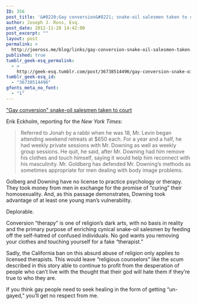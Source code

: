 ```yaml
---
ID: 356
post_title: '&#8220;Gay conversion&#8221; snake-oil salesmen taken to court'
author: Joseph J. Ross, Esq.
post_date: 2012-11-28 14:42:00
post_excerpt: ""
layout: post
permalink: >
  http://joeross.me/blog/links/gay-conversion-snake-oil-salesmen-taken-to-court/
published: true
tumblr_geek-esq_permalink:
  - >
    http://geek-esq.tumblr.com/post/36738514496/gay-conversion-snake-oil-salesmen-taken-to-court
tumblr_geek-esq_id:
  - "36738514496"
gfonts_meta_no_font:
  - "1"
---
```

<a href='http://www.nytimes.com/2012/11/28/us/gay-conversion-therapy-faces-tests-in-courts.html?pagewanted=2&amp;_r=0'>"Gay conversion" snake-oil salesmen taken to court</a><div class="link_description"><p>Erik Eckholm, reporting for the <em>New York Times</em>:</p>

<blockquote>
  <p>Referred to Jonah by a rabbi when he was 18, Mr. Levin began attending weekend retreats at $650 each. For a year and a half, he had weekly private sessions with Mr. Downing as well as weekly group sessions. He quit, he said, after Mr. Downing had him remove his clothes and touch himself, saying it would help him reconnect with his masculinity. Mr. Goldberg has defended Mr. Downing’s methods as sometimes appropriate for men dealing with body image problems.</p>
</blockquote>

<p>Golberg and Downing have no license to practice psychology or therapy. They took money from men in exchange for the promise of &#8220;curing&#8221; their homosexuality. And, as this passage demonstrates, Downing took advantage of at least one young man&#8217;s vulnerability.</p>

<p>Deplorable.</p>

<p>Conversion &#8220;therapy&#8221; is one of religion&#8217;s dark arts, with no basis in reality and the primary purpose of enriching cynical snake-oil salesmen by feeding off the self-hatred of confused individuals. No god wants you removing your clothes and touching yourself for a fake &#8220;therapist.&#8221;</p>

<p>Sadly, the California ban on this absurd abuse of religion only applies to licensed therapists. This would leave &#8220;religious counselors&#8221; like the scum described in this story able to continue to profit from the desperation of people who can&#8217;t live with the thought that their god will hate them if they&#8217;re true to who they are.</p>

<p>If you think gay people need to seek healing in the form of getting &#8220;un-gayed,&#8221; you&#8217;ll get no respect from me.</p></div>